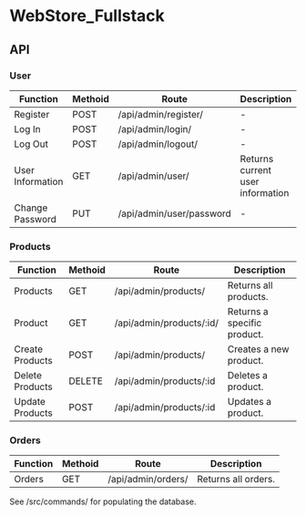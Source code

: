 # WebStore_Fullstack

## API

### User

| Function    | Methoid | Route       | Description        | Parametres (JSON)      |
| ----------- | ----------- | ----------- | ----------- | ----------- |
| Register    | POST     | /api/admin/register/       |-|"first_name","last_name","email","password","password_confirm"|
| Log In      | POST        | /api/admin/login/       |-|"email","password"|
| Log Out     | POST       | /api/admin/logout/         |-|-|
| User Information| GET    | /api/admin/user/       | Returns current user information|-|
| Change Password | PUT    | /api/admin/user/password       |-|"password","password_confirm"|

### Products

| Function    | Methoid | Route       | Description       |
| ----------- | ----------- | ----------- | ----------- |
| Products          | GET       | /api/admin/products/       | Returns all products.       |
| Product     | GET        | /api/admin/products/:id/       | Returns a specific product.       |
| Create Products   | POST        | /api/admin/products/       | Creates a new product.       |
| Delete Products   | DELETE        | /api/admin/products/:id      | Deletes a product.       |
| Update Products   | POST        | /api/admin/products/:id      | Updates a product.       |


### Orders

| Function    | Methoid | Route       | Description       |
| ----------- | ----------- | ----------- | ----------- |
| Orders          | GET       | /api/admin/orders/       | Returns all orders.       |

See /src/commands/ for populating the database.
